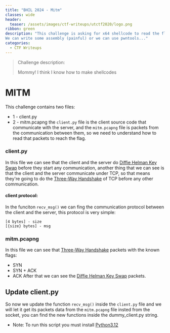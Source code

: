 ```yaml
---
title: "BHIL 2024 - Mitm"
classes: wide
header:
  teaser: /assets/images/ctf-writeups/utctf2020/logo.png
ribbon: green
description: "This challenge is asking for x64 shellcode to read the flag file, it's using some `seccomp rules` to limit us to only use `open/read/write/exit` syscalls (so we cannot spawn a shell).
We can write some assembly (painful) or we can use pwntools..."
categories:
  - CTF Writeups
---
```


> Challenge description:
>
> Mommy! I think I know how to make shellcodes




# MITM
This challenge contains two files:
* 1 - client.py
* 2 - mitm.pcapng
the `client.py` file is the client source code that communicate with the server, and the `mitm.pcapng` file is packets from the communication between them,
so we need to understand how to read that packets to reach the flag.

### client.py
In this file we can see that the client and the server do [Diffie Helman Key Swap](https://www.techtarget.com/searchsecurity/definition/Diffie-Hellman-key-exchange) before they start any communication, another thing that we can see is that the client and the server communicate under TCP, so that means they're going to do the [Three-Way Handshake](https://www.geeksforgeeks.org/tcp-3-way-handshake-process/) of TCP before any other communication.

#### client protocol:
In the funciton `recv_msg()` we can fing the communication protocol between the client and the server,
this protocol is very simple:
```
[4 bytes] - size
[{size} bytes] - msg
```
### mitm.pcapng
In this file we can see that [Three-Way Handshake](https://www.geeksforgeeks.org/tcp-3-way-handshake-process/) packets with the known flags:
- SYN
- SYN + ACK
- ACK
After that we can see the [Diffie Helman Key Swap](https://www.techtarget.com/searchsecurity/definition/Diffie-Hellman-key-exchange) packets.

## Update client.py
So now we update the function `recv_msg()` inside the `client.py` file and we will let it get its packets data from the `mitm.pcapng` file insted from the socket,
you can find the new functions inside the dummy_client.py string.

* Note: To run this script you must install [Python3.12](https://www.python.org/downloads/release/python-3120/)

